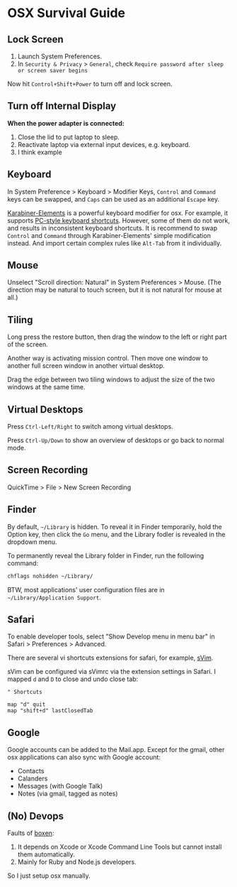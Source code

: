 # OSX Survival Guide

## Lock Screen

1. Launch System Preferences.
2. In `Security & Privacy` > `General`, check `Require password after sleep or screen saver begins`

Now hit `Control+Shift+Power` to turn off and lock screen.

## Turn off Internal Display

**When the power adapter is connected:**

1. Close the lid to put laptop to sleep.
2. Reactivate laptop via external input devices, e.g. keyboard.
3. I think example

## Keyboard

In System Preference > Keyboard > Modifier Keys,
`Control` and `Command` keys can be swapped,
and `Caps` can be used as an additional `Escape` key.

[Karabiner-Elements][karabiner] is a powerful keyboard modifier for osx.
For example, it supports [PC-style keyboard shortcuts][pc-style].
However, some of them do not work, and results in inconsistent keyboard shortcuts.
It is recommend to swap `Control` and `Command` through Karabiner-Elements' simple modification instead.
And import certain complex rules like `Alt-Tab` from it individually. 

[karabiner]: https://pqrs.org/osx/karabiner/document.html#configuration-simple-modifications

[pc-style]: https://pqrs.org/osx/karabiner/complex_modifications/#pc_shortcut

## Mouse

Unselect "Scroll direction: Natural" in System Preferences > Mouse.
(The direction may be natural to touch screen, but it is not natural for mouse at all.) 

## Tiling

Long press the restore button, then drag the window to the left or right part of the screen.

Another way is activating mission control.
Then move one window to another full screen window in another virtual desktop.

Drag the edge between two tiling windows to adjust the size of the two windows at the same time.

## Virtual Desktops

Press `Ctrl-Left/Right` to switch among virtual desktops.

Press `Ctrl-Up/Down` to show an overview of desktops or go back to normal mode.

## Screen Recording

QuickTime > File > New Screen Recording

## Finder

By default, `~/Library` is hidden.
To reveal it in Finder temporarily,
hold the Option key, then click the `Go` menu,
and the Library fodler is revealed in the dropdown menu.

To permanently reveal the Library folder in Finder, run the following command:

```sh
chflags nohidden ~/Library/
```

BTW, most applications' user configuration files are in `~/Library/Application Support`.

## Safari

To enable developer tools, select "Show Develop menu in menu bar" in Safari > Preferences > Advanced.

There are several vi shortcuts extensions for safari, for example, [sVim].

[sVim]: https://github.com/flipxfx/sVim

sVim can be configured via sVimrc via the extension settings in Safari.
I mapped `d` and `D` to close and undo close tab:

```
" Shortcuts

map "d" quit
map "shift+d" lastClosedTab
```

## Google

Google accounts can be added to the Mail.app.
Except for the gmail, other osx applications can also sync with Google account:

- Contacts
- Calanders
- Messages (with Google Talk)
- Notes (via gmail, tagged as notes)

## (No) Devops

Faults of [boxen]:

1. It depends on Xcode or Xcode Command Line Tools but cannot install them automatically.
2. Mainly for Ruby and Node.js developers.

[boxen]: https://github.com/boxen/our-boxen/

So I just setup osx manually.
